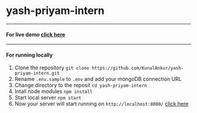 # yash-priyam-intern
---
#### For live demo [click here]()
---

#### For running locally
1. Clone the repository
`git clone https://github.com/KunalAnkur/yash-priyam-intern.git
`
2. Rename `.env.sample` to `.env` and add your mongoDB connection URL
3. Change directory to the reposit
`cd yash-priyam-intern`
4. Intall node modules
`npm install`
5. Start local server
`npm start`
6. Now your server will start running on `http://localhost:8000/` [click here](http://localhost:8000/)
